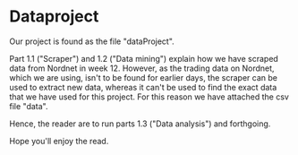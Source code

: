 # Dataproject

Our project is found as the file "dataProject".

Part 1.1 ("Scraper") and 1.2 ("Data mining") explain how we have scraped data from Nordnet in week 12.
However, as the trading data on Nordnet, which we are using, isn't to be found for earlier days, the scraper can be used to extract new data, whereas it can't be used to find the exact data that we have used for this project.
For this reason we have attached the csv file "data".

Hence, the reader are to run parts 1.3 ("Data analysis") and forthgoing.

Hope you'll enjoy the read.
